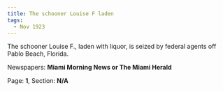 ```yaml
---  
title: The schooner Louise F laden  
tags:  
  - Nov 1923  
---  
```

  
The schooner Louise F., laden with liquor, is seized by federal agents off Pablo Beach, Florida.  
  
Newspapers: **Miami Morning News or The Miami Herald**  
  
Page: **1**, Section: **N/A** 
